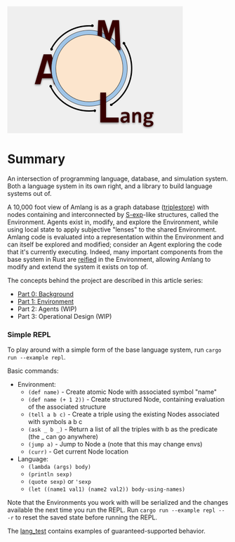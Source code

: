 ![alt text](https://github.com/Khouderchah-Alex/amlang/blob/master/logo/logo.png "Amlang")

# Summary
An intersection of programming language, database, and simulation system.
Both a language system in its own right, and a library to build language systems out of.

A 10,000 foot view of Amlang is as a graph database ([triplestore](https://en.wikipedia.org/wiki/Triplestore)) with nodes containing and interconnected by [S-exp](https://en.wikipedia.org/wiki/S-expression)-like structures, called the Environment. Agents exist in, modify, and explore the Environment, while using local state to apply subjective "lenses" to the shared Environment. Amlang code is evaluated into a representation within the Environment and can itself be explored and modified; consider an Agent exploring the code that it's currently executing. Indeed, many important components from the base system in Rust are [reified](https://en.wikipedia.org/wiki/Reification_(computer_science)) in the Environment, allowing Amlang to modify and extend the system it exists on top of.

The concepts behind the project are described in this article series:
  - [Part 0: Background](https://alexkhouderchah.com/articles/ai/amlang_0.html)
  - [Part 1: Environment](https://alexkhouderchah.com/articles/ai/amlang_1.html)
  - Part 2: Agents (WIP)
  - Part 3: Operational Design (WIP)

### Simple REPL

To play around with a simple form of the base language system, run `cargo run --example repl`.

Basic commands:
  - Environment:
    - `(def name)` - Create atomic Node with associated symbol "name"
    - `(def name (+ 1 2))` - Create structured Node, containing evaluation of the associated structure
    - `(tell a b c)` - Create a triple using the existing Nodes associated with symbols a b c
    - `(ask _ b _)` - Return a list of all the triples with b as the predicate (the _ can go anywhere)
    - `(jump a)` - Jump to Node a (note that this may change envs)
    - `(curr)` - Get current Node location
  - Language:
    - `(lambda (args) body)`
    - `(println sexp)`
    - `(quote sexp)` or `'sexp`
    - `(let ((name1 val1) (name2 val2)) body-using-names)`

Note that the Environments you work with will be serialized and the changes available the next time you run the REPL. Run `cargo run --example repl -- -r` to reset the saved state before running the REPL.

The [lang_test](tests/lang_test.rs) contains examples of guaranteed-supported behavior.
